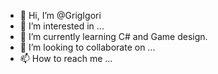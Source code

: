 - 👋 Hi, I’m @GrigIgori
- 👀 I’m interested in ...
- 🌱 I’m currently learning C# and Game design.
- 💞️ I’m looking to collaborate on ...
- 📫 How to reach me ...

<!---
GrigIgori/GrigIgori is a ✨ special ✨ repository because its `README.md` (this file) appears on your GitHub profile.
You can click the Preview link to take a look at your changes.
--->
